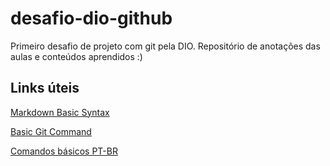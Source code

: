 # desafio-dio-github

Primeiro desafio de projeto com git pela DIO. Repositório de anotações das aulas e conteúdos aprendidos :) 

## Links úteis

[Markdown Basic Syntax](https://www.markdownguide.org/basic-syntax)

[Basic Git Command](https://www.codeproject.com/Articles/457305/Basic-Git-Command-Line-Reference-for-Windows-Users)

[Comandos básicos PT-BR](https://gist.github.com/leocomelli/2545add34e4fec21ec16)
